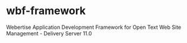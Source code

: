 wbf-framework
=============

Webertise Application Development Framework for Open Text Web Site Management - Delivery Server 11.0